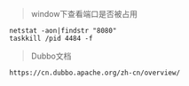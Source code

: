 > window下查看端口是否被占用

```$xslt
netstat -aon|findstr "8080"
taskkill /pid 4484 -f
```


> Dubbo文档

```$xslt
https://cn.dubbo.apache.org/zh-cn/overview/
```